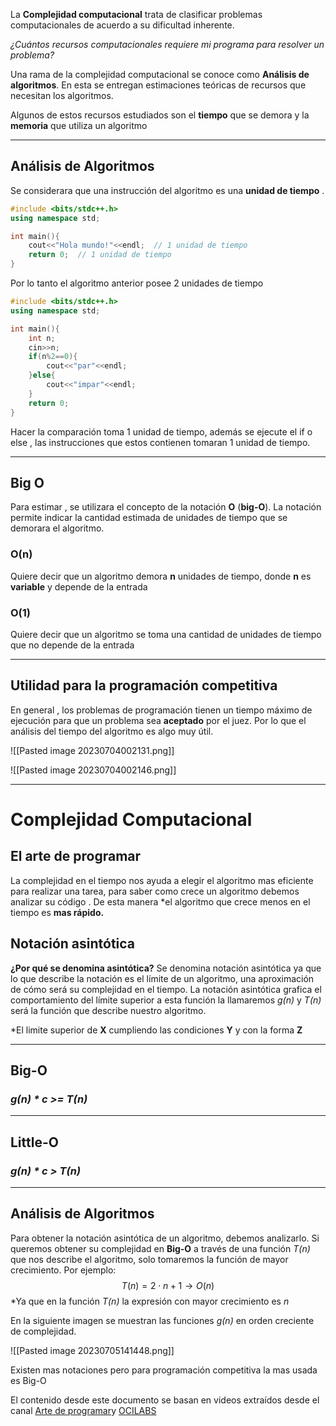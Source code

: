 
La **Complejidad computacional** trata de clasificar problemas computacionales de acuerdo a su dificultad inherente. 

*¿Cuántos recursos computacionales requiere mi programa para resolver un problema?*

Una rama de la complejidad computacional se conoce como **Análisis de algoritmos**. En esta se entregan estimaciones teóricas de recursos que necesitan los algoritmos.

Algunos de estos recursos estudiados son el **tiempo** que se demora y la **memoria** que utiliza un algoritmo

***
## Análisis de Algoritmos

Se considerara que una instrucción del algoritmo es una **unidad de tiempo** .

```cpp
#include <bits/stdc++.h>
using namespace std;

int main(){
	cout<<"Hola mundo!"<<endl;  // 1 unidad de tiempo
	return 0;  // 1 unidad de tiempo
}
```

Por lo tanto el algoritmo anterior posee 2 unidades de tiempo


```cpp
#include <bits/stdc++.h>
using namespace std;

int main(){
	int n;
	cin>>n;
	if(n%2==0){
		cout<<"par"<<endl;
	}else{
		cout<<"impar"<<endl;
	}
	return 0;
}
```

Hacer la comparación toma 1 unidad de tiempo, además se ejecute el if o else , las instrucciones que estos contienen tomaran 1 unidad de tiempo.

***
## Big O

Para estimar , se utilizara el concepto de la notación **O** (**big-O**).
La notación permite indicar la cantidad estimada de unidades de tiempo que se demorara el algoritmo.

### O(n)

Quiere decir que un algoritmo demora **n** unidades de tiempo, donde **n** es **variable** y depende de la entrada

### O(1)

Quiere decir que un algoritmo se toma una cantidad de unidades de tiempo que no depende de la entrada 


***

## Utilidad para la programación competitiva

En general , los problemas de programación tienen un tiempo máximo de ejecución para que un problema sea **aceptado** por el juez. Por lo que el análisis del tiempo del algoritmo es algo muy útil.

![[Pasted image 20230704002131.png]]

![[Pasted image 20230704002146.png]]

***

# Complejidad Computacional 
##          El arte de programar

La complejidad en el tiempo nos ayuda a elegir el algoritmo mas eficiente para realizar una tarea, para saber como crece un algoritmo debemos analizar su código . De esta manera *el algoritmo que crece menos en el tiempo es **mas rápido.**
 
## Notación asintótica

**¿Por qué se denomina asintótica?**
Se denomina notación asintótica ya que lo que describe la notación es el límite de un algoritmo, una aproximación de cómo será su complejidad en el tiempo. La notación asintótica grafica el comportamiento del límite superior a esta función la llamaremos *g(n)* y *T(n)* será la función que describe nuestro algoritmo.

*El limite superior de  **X** cumpliendo las condiciones **Y** y con la forma **Z** 

***
## Big-O

### *g(n) * c >= T(n)*

***
## Little-O

### *g(n) * c > T(n)*

***
## Análisis de Algoritmos

Para obtener la notación asintótica de un algoritmo, debemos analizarlo. Si queremos obtener su complejidad en **Big-O** a través de una función *T(n)* que nos describe el algoritmo, solo tomaremos la función de mayor crecimiento. Por ejemplo:
$$T(n) = 2 \cdot n +1 \rightarrow O(n)$$
*Ya que en la función *T(n)* la expresión con mayor crecimiento es  *n*

En la siguiente imagen se muestran las funciones *g(n)* en orden creciente de complejidad.

![[Pasted image 20230705141448.png]]

Existen mas notaciones pero para programación competitiva la mas usada es Big-O


El contenido desde este documento se basan en videos extraídos desde el canal [Arte de programar](https://www.youtube.com/@ArteProgramar)y [OCILABS](https://www.youtube.com/@OCILabs)
